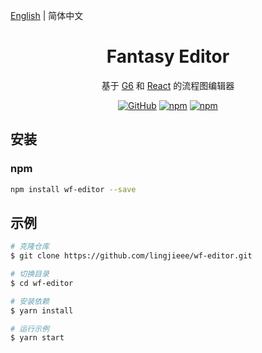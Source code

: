 [English](README.md) | 简体中文

<h1 align="center">Fantasy Editor</h1>

<div align="center">

基于 [G6](https://github.com/antvis/g6) 和 [React](https://github.com/facebook/react) 的流程图编辑器

[![GitHub](https://img.shields.io/github/license/lingjieee/wf-editor)](LICENSE)
[![npm](https://img.shields.io/npm/v/wf-editor)](https://www.npmjs.com/package/wf-editor)
[![npm](https://img.shields.io/npm/dm/wf-editor)](https://www.npmjs.com/package/wf-editor)

</div>

## 安装

### npm

```bash | pure
npm install wf-editor --save
```

## 示例

```bash | pure
# 克隆仓库
$ git clone https://github.com/lingjieee/wf-editor.git

# 切换目录
$ cd wf-editor

# 安装依赖
$ yarn install

# 运行示例
$ yarn start
```